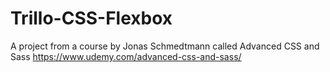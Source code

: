 # Trillo-CSS-Flexbox
A project from a course by Jonas Schmedtmann called Advanced CSS and Sass https://www.udemy.com/advanced-css-and-sass/
